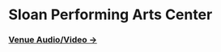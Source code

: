 # Sloan Performing Arts Center


### [Venue Audio/Video →](https://sloan-performing-arts-center.github.io/venue-audio/)
